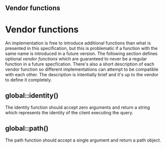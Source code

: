 Vendor functions
-------

# Vendor functions

An implementation is free to introduce additional functions than what is presented in this specification, but this is problematic if a function with the same name is introduced in a future version. The following section defines optional *vendor functions* which are guaranteed to never be a regular function in a future specfication. There's also a short description of each vendor function so different implementations can attempt to be compatible with each other. The description is intentially brief and it's up to the vendor to define it completely.

## global::identity()

The identity function should accept zero arguments and return a string which represents the identity of the client executing the query.

## global::path()

The path function should accept a single argument and return a path object.
